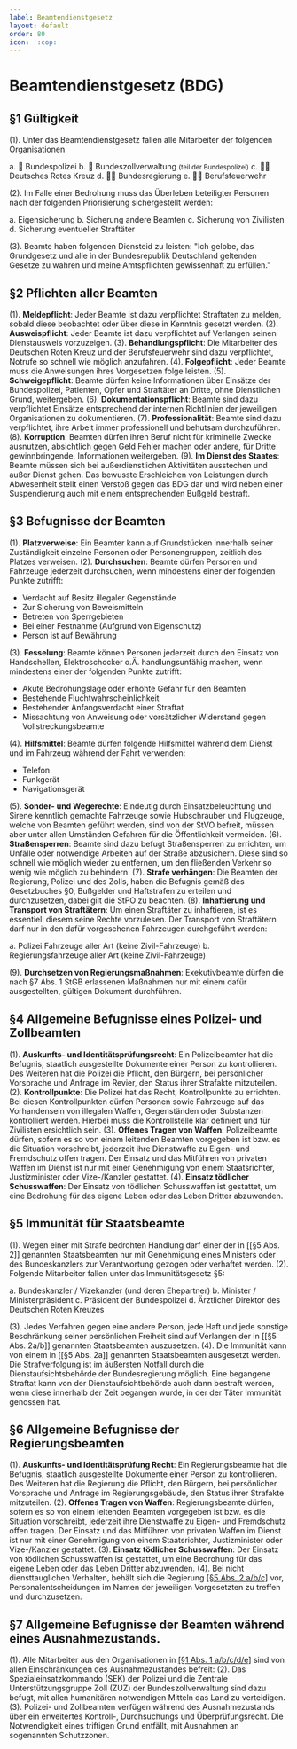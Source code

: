 ```yaml
---
label: Beamtendienstgesetz
layout: default
order: 80
icon: ':cop:'
---
```


# Beamtendienstgesetz (BDG)

## §1 Gültigkeit

(1). Unter das Beamtendienstgesetz fallen alle Mitarbeiter der folgenden Organisationen

a. :cop: Bundespolizei
b. :cop: Bundeszollverwaltung <small>(teil der Bundespolizei)</small>
c. :health_worker: Deutsches Rotes Kreuz
d. :office_worker: Bundesregierung
e. :firefighter: Berufsfeuerwehr

(2). Im Falle einer Bedrohung muss das Überleben beteiligter Personen nach der folgenden Priorisierung sichergestellt werden:

a. Eigensicherung
b. Sicherung andere Beamten
c. Sicherung von Zivilisten
d. Sicherung eventueller Straftäter

(3). Beamte haben folgenden Diensteid zu leisten: "Ich gelobe, das Grundgesetz und alle in der Bundesrepublik Deutschland geltenden Gesetze zu wahren und meine Amtspflichten gewissenhaft zu erfüllen."
## §2 Pflichten aller Beamten

(1). **Meldepflicht**: Jeder Beamte ist dazu verpflichtet Straftaten zu melden, sobald diese beobachtet oder über diese in Kenntnis gesetzt werden.
(2). **Ausweispflicht**: Jeder Beamte ist dazu verpflichtet auf Verlangen seinen Dienstausweis vorzuzeigen.
(3). **Behandlungspflicht**: Die Mitarbeiter des Deutschen Roten Kreuz und der Berufsfeuerwehr sind dazu verpflichtet, Notrufe so schnell wie möglich anzufahren.
(4). **Folgepflicht**: Jeder Beamte muss die Anweisungen ihres Vorgesetzen folge leisten.
(5). **Schweigepflicht**: Beamte dürfen keine Informationen über Einsätze der Bundespolizei, Patienten, Opfer und Straftäter an Dritte, ohne Dienstlichen Grund, weitergeben.
(6). **Dokumentationspflicht**: Beamte sind dazu verpflichtet Einsätze entsprechend der internen Richtlinien der jeweiligen Organisationen zu dokumentieren.
(7). **Professionalität**: Beamte sind dazu verpflichtet, ihre Arbeit immer professionell und behutsam durchzuführen.
(8). **Korruption**: Beamten dürfen ihren Beruf nicht für kriminelle Zwecke ausnutzen, absichtlich gegen Geld Fehler machen oder andere, für Dritte gewinnbringende, Informationen weitergeben.
(9). **Im Dienst des Staates**: Beamte müssen sich bei außerdienstlichen Aktivitäten ausstechen und außer Dienst gehen. Das bewusste Erschleichen von Leistungen durch Abwesenheit stellt einen Verstoß gegen das BDG dar und wird neben einer Suspendierung auch mit einem entsprechenden Bußgeld bestraft.

## §3 Befugnisse der Beamten

(1). **Platzverweise**: Ein Beamter kann auf Grundstücken innerhalb seiner Zuständigkeit einzelne Personen oder Personengruppen, zeitlich des Platzes verweisen.
(2). **Durchsuchen**: Beamte dürfen Personen und Fahrzeuge jederzeit durchsuchen, wenn mindestens einer der folgenden Punkte zutrifft:

* Verdacht auf Besitz illegaler Gegenstände
* Zur Sicherung von Beweismitteln
* Betreten von Sperrgebieten
* Bei einer Festnahme (Aufgrund von Eigenschutz)
* Person ist auf Bewährung

(3). **Fesselung**: Beamte können Personen jederzeit durch den Einsatz von Handschellen, Elektroschocker o.Ä. handlungsunfähig machen, wenn mindestens einer der folgenden Punkte zutrifft: 

* Akute Bedrohungslage oder erhöhte Gefahr für den Beamten
* Bestehende Fluchtwahrscheinlichkeit
* Bestehender Anfangsverdacht einer Straftat
* Missachtung von Anweisung oder vorsätzlicher Widerstand gegen Vollstreckungsbeamte

(4). **Hilfsmittel**: Beamte dürfen folgende Hilfsmittel während dem Dienst und im Fahrzeug während der Fahrt verwenden:

* Telefon
* Funkgerät
* Navigationsgerät

(5). **Sonder- und Wegerechte**: Eindeutig durch Einsatzbeleuchtung und Sirene kenntlich gemachte Fahrzeuge sowie Hubschrauber und Flugzeuge, welche von Beamten geführt werden, sind von der StVO befreit, müssen aber unter allen Umständen Gefahren für die Öffentlichkeit vermeiden.
(6). **Straßensperren**: Beamte sind dazu befugt Straßensperren zu errichten, um Unfälle oder notwendige Arbeiten auf der Straße abzusichern. Diese sind so schnell wie möglich wieder zu entfernen, um den fließenden Verkehr so wenig wie möglich zu behindern.
(7). **Strafe verhängen**: Die Beamten der Regierung, Polizei und des Zolls, haben die Befugnis gemäß des Gesetzbuches §0, Bußgelder und Haftstrafen zu erteilen und durchzusetzen, dabei gilt die StPO zu beachten.
(8). **Inhaftierung und Transport von Straftätern**: Um einen Straftäter zu inhaftieren, ist es essentiell diesem seine Rechte vorzulesen. Der Transport von Straftätern darf nur in den dafür vorgesehenen Fahrzeugen durchgeführt werden:

a. Polizei Fahrzeuge aller Art (keine Zivil-Fahrzeuge)
b. Regierungsfahrzeuge aller Art (keine Zivil-Fahrzeuge)

(9). **Durchsetzen von Regierungsmaßnahmen**: Exekutivbeamte dürfen die nach §7 Abs. 1 StGB erlassenen Maßnahmen nur mit einem dafür ausgestellten, gültigen Dokument durchführen.

## §4 Allgemeine Befugnisse eines Polizei- und Zollbeamten
(1). **Auskunfts- und Identitätsprüfungsrecht**: Ein Polizeibeamter hat die Befugnis, staatlich ausgestellte Dokumente einer Person zu kontrollieren. Des Weiteren hat die Polizei die Pflicht, den Bürgern, bei persönlicher Vorsprache und Anfrage im Revier, den Status ihrer Strafakte mitzuteilen.
(2). **Kontrollpunkte**: Die Polizei hat das Recht, Kontrollpunkte zu errichten. Bei diesen Kontrollpunkten dürfen Personen sowie Fahrzeuge auf das Vorhandensein von illegalen Waffen, Gegenständen oder Substanzen kontrolliert werden. Hierbei muss die Kontrollstelle klar definiert und für Zivilisten ersichtlich sein.
(3). **Offenes Tragen von Waffen**: Polizeibeamte dürfen, sofern es so von einem leitenden Beamten vorgegeben ist bzw. es die Situation vorschreibt, jederzeit ihre Dienstwaffe zu Eigen- und Fremdschutz offen tragen. Der Einsatz und das Mitführen von privaten Waffen im Dienst ist nur mit einer Genehmigung von einem Staatsrichter, Justizminister oder Vize-/Kanzler gestattet.
(4). **Einsatz tödlicher Schusswaffen**: Der Einsatz von tödlichen Schusswaffen ist gestattet, um eine Bedrohung für das eigene Leben oder das Leben Dritter abzuwenden.

## §5 Immunität für Staatsbeamte
(1). Wegen einer mit Strafe bedrohten Handlung darf einer der in [[§5 Abs. 2]] genannten Staatsbeamten nur mit Genehmigung eines Ministers oder des Bundeskanzlers zur Verantwortung gezogen oder verhaftet werden.
(2). Folgende Mitarbeiter fallen unter das Immunitätsgesetz §5:

a. Bundeskanzler / Vizekanzler (und deren Ehepartner)
b. Minister / Ministerpräsident
c. Präsident der Bundespolizei
d. Ärztlicher Direktor des Deutschen Roten Kreuzes

(3). Jedes Verfahren gegen eine andere Person, jede Haft und jede sonstige Beschränkung seiner persönlichen Freiheit sind auf Verlangen der in [[§5 Abs. 2a/b]] genannten Staatsbeamten auszusetzen.
(4). Die Immunität kann von einem in [[§5 Abs. 2a]] genannten Staatsbeamten ausgesetzt werden. Die Strafverfolgung ist im äußersten Notfall durch die Dienstaufsichtsbehörde der Bundesregierung möglich. Eine begangene Straftat kann von der Dienstaufsichtbehörde auch dann bestraft werden, wenn diese innerhalb der Zeit begangen wurde, in der der Täter Immunität genossen hat.

## §6 Allgemeine Befugnisse der Regierungsbeamten
(1). **Auskunfts- und Identitätsprüfung Recht**: Ein Regierungsbeamte hat die Befugnis, staatlich ausgestellte Dokumente einer Person zu kontrollieren. Des Weiteren hat die Regierung die Pflicht, den Bürgern, bei persönlicher Vorsprache und Anfrage im Regierungsgebäude, den Status ihrer Strafakte mitzuteilen.
(2). **Offenes Tragen von Waffen**: Regierungsbeamte dürfen, sofern es so von einem leitenden Beamten vorgegeben ist bzw. es die Situation vorschreibt, jederzeit ihre Dienstwaffe zu Eigen- und Fremdschutz offen tragen. Der Einsatz und das Mitführen von privaten Waffen im Dienst ist nur mit einer Genehmigung von einem Staatsrichter, Justizminister oder Vize-/Kanzler gestattet.
(3). **Einsatz tödlicher Schusswaffen**: Der Einsatz von tödlichen Schusswaffen ist gestattet, um eine Bedrohung für das eigene Leben oder das Leben Dritter abzuwenden. 
(4). Bei nicht diensttauglichen Verhalten, behält sich die Regierung [[§5 Abs. 2 a/b/c]](#5-immunität-für-staatsbeamte) vor, Personalentscheidungen im Namen der jeweiligen Vorgesetzten zu treffen und durchzusetzen.

## §7 Allgemeine Befugnisse der Beamten während eines Ausnahmezustands.
(1). Alle Mitarbeiter aus den Organisationen in [[§1 Abs. 1 a/b/c/d/e]](#1-gültigkeit) sind von allen Einschränkungen des Ausnahmezustandes befreit:
(2). Das Spezialeinsatzkommando (SEK) der Polizei und die Zentrale Unterstützungsgruppe Zoll (ZUZ) der Bundeszollverwaltung sind dazu befugt, mit allen humanitären notwendigen Mitteln das Land zu verteidigen.
(3). Polizei- und Zollbeamten verfügen während des Ausnahmezustands über ein erweitertes Kontroll-, Durchsuchungs und Überprüfungsrecht. Die Notwendigkeit eines triftigen Grund entfällt, mit Ausnahmen an sogenannten Schutzzonen.
